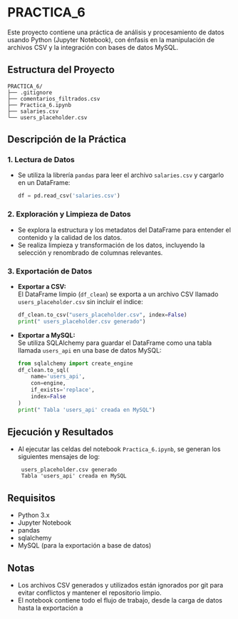 # PRACTICA_6

Este proyecto contiene una práctica de análisis y procesamiento de datos usando Python (Jupyter Notebook), con énfasis en la manipulación de archivos CSV y la integración con bases de datos MySQL.

## Estructura del Proyecto

```
PRACTICA_6/
├── .gitignore
├── comentarios_filtrados.csv
├── Practica_6.ipynb
├── salaries.csv
└── users_placeholder.csv
```

## Descripción de la Práctica

### 1. Lectura de Datos

- Se utiliza la librería `pandas` para leer el archivo `salaries.csv` y cargarlo en un DataFrame:
    ```python
    df = pd.read_csv('salaries.csv')
    ```

### 2. Exploración y Limpieza de Datos

- Se explora la estructura y los metadatos del DataFrame para entender el contenido y la calidad de los datos.
- Se realiza limpieza y transformación de los datos, incluyendo la selección y renombrado de columnas relevantes.

### 3. Exportación de Datos

- **Exportar a CSV:**  
  El DataFrame limpio (`df_clean`) se exporta a un archivo CSV llamado `users_placeholder.csv` sin incluir el índice:
    ```python
    df_clean.to_csv("users_placeholder.csv", index=False)
    print(" users_placeholder.csv generado")
    ```
- **Exportar a MySQL:**  
  Se utiliza SQLAlchemy para guardar el DataFrame como una tabla llamada `users_api` en una base de datos MySQL:
    ```python
    from sqlalchemy import create_engine
    df_clean.to_sql(
        name='users_api',
        con=engine,
        if_exists='replace',
        index=False
    )
    print(" Tabla 'users_api' creada en MySQL")
    ```


## Ejecución y Resultados

- Al ejecutar las celdas del notebook `Practica_6.ipynb`, se generan los siguientes mensajes de log:
    ```
     users_placeholder.csv generado
     Tabla 'users_api' creada en MySQL
    ```

## Requisitos

- Python 3.x
- Jupyter Notebook
- pandas
- sqlalchemy
- MySQL (para la exportación a base de datos)

## Notas

- Los archivos CSV generados y utilizados están ignorados por git para evitar conflictos y mantener el repositorio limpio.
- El notebook contiene todo el flujo de trabajo, desde la carga de datos hasta la exportación a